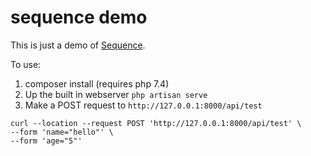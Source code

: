 # sequence demo

This is just a demo of [Sequence](https://github.com/shampine/sequence).

To use:

1. composer install (requires php 7.4)
2. Up the built in webserver `php artisan serve`
3. Make a POST request to `http://127.0.0.1:8000/api/test`

```shell
curl --location --request POST 'http://127.0.0.1:8000/api/test' \
--form 'name="hello"' \
--form 'age="5"'
```
